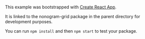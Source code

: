 This example was bootstrapped with [Create React App](https://github.com/facebook/create-react-app).

It is linked to the nonogram-grid package in the parent directory for development purposes.

You can run `npm install` and then `npm start` to test your package.

